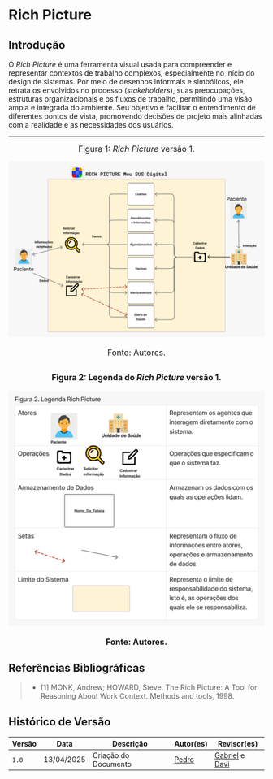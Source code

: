 # Rich Picture

## Introdução
O *Rich Picture* é uma ferramenta visual usada para compreender e representar contextos de trabalho complexos, especialmente no início do design de sistemas. Por meio de desenhos informais e simbólicos, ele retrata os envolvidos no processo (*stakeholders*), suas preocupações, estruturas organizacionais e os fluxos de trabalho, permitindo uma visão ampla e integrada do ambiente. Seu objetivo é facilitar o entendimento de diferentes pontos de vista, promovendo decisões de projeto mais alinhadas com a realidade e as necessidades dos usuários.

---
<font size="3"><p style="text-align: center">Figura 1: *Rich Picture* versão 1.</p></font>
![](../assets/richpicture/rich-picture.jpeg)
<font size="3"><p style="text-align: center">Fonte: Autores.</p></font>

<font size="3"><p style="text-align: center">Figura 2: Legenda do *Rich Picture* versão 1.</p></font>
![](../assets/richpicture/LegendaRichPicture.jpeg)
<font size="3"><p style="text-align: center">Fonte: Autores.</p></font>
---

## Referências Bibliográficas

> - [1] MONK, Andrew; HOWARD, Steve. The Rich Picture: A Tool for Reasoning About Work Context. Methods and tools, 1998.

## Histórico de Versão

| Versão | Data          | Descrição                          | Autor(es)     |  Revisor(es)  |
| ------ | ------------- | ---------------------------------- | ------------- | ------------- |
| `1.0`  |  13/04/2025 |  Criação do Documento | [Pedro](https://github.com/pedroeverton217)  | [Gabriel](https://github.com/GabrielCastelo-31) e [Davi](https://github.com/Davicamilo23) |
